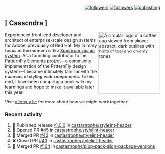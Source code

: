 <p align="right"><a rel="me" href="https://front-end.social/@castastrophe">
    <img alt="followers" title="Follow me on Mastodon" src="https://img.shields.io/mastodon/follow/109297102751309835?domain=https%3A%2F%2Ffront-end.social&label=Follow&logo=mastodon&logoColor=white&style=for-the-badge&labelColor=008080&color=006969"/></a>
  <a href="https://codepen.io/castastrophe/">
    <img alt="followers" title="Follow me on CodePen" src="https://img.shields.io/badge/16-1?color=640464&labelColor=7c007c&style=for-the-badge&logo=codepen&label=Follow"/></a>
<a href="https://castastrophe.medium.com/">
    <img alt="publishing" title="View articles on Medium" src="https://img.shields.io/badge/107-1?color=666&labelColor=444&label=subscribe&logo=medium&logoColor=white&style=for-the-badge"/></a>
</p>

## [&nbsp;Cassondra&nbsp;]

<img align="right" src="https://github-production-user-asset-6210df.s3.amazonaws.com/1840295/253016758-ba468774-1cd3-42c2-8f43-947b5eeb5edf.png" height="200" alt="A circular logo of a coffee cup viewed from above; abstract, dark outlines with hints of teal and creamy tones">

Experienced front-end developer and architect of enterprise-scale design systems for Adobe; previously of Red Hat. My primary focus at the moment is the [Spectrum design system](https://github.com/adobe/spectrum-css). As a founding contributor to the [PatternFly&nbsp;Elements](https://github.com/patternfly/patternfly-elements) project&mdash;a community implementation of the PatternFly design system&mdash;I became intimately familiar with the nuances of styling web components. To this end, I have been compiling a book with my learnings and hope to make it available later this year.

Visit [allons-y.llc](http://allons-y.llc/) for more about how we might work together!

### Recent activity

<!--START_SECTION:activity-->
1. 🚀 Published release [v1.0.0](https://github.com/castastrophe/stylelint-header/releases/tag/v1.0.0) in [castastrophe/stylelint-header](https://github.com/castastrophe/stylelint-header)
2. 💪 Opened PR [#45](https://github.com/castastrophe/stylelint-header/pull/45) in [castastrophe/stylelint-header](https://github.com/castastrophe/stylelint-header)
3. 🎉 Merged PR [#42](https://github.com/castastrophe/stylelint-header/pull/42) in [castastrophe/stylelint-header](https://github.com/castastrophe/stylelint-header)
4. ❌ Closed PR [#43](https://github.com/castastrophe/stylelint-header/pull/43) in [castastrophe/stylelint-header](https://github.com/castastrophe/stylelint-header)
5. 🎉 Merged PR [#104](https://github.com/castastrophe/plop-pack-align-package-versions/pull/104) in [castastrophe/plop-pack-align-package-versions](https://github.com/castastrophe/plop-pack-align-package-versions)
<!--END_SECTION:activity-->
